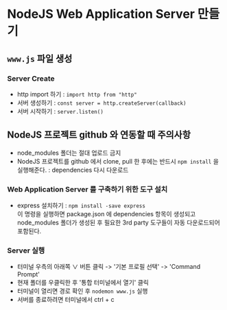 # NodeJS Web Application Server 만들기

## `www.js` 파일 생성

### Server Create

- http import 하기 : `import http from "http"`
- 서버 생성하기 : `const server = http.createServer(callback)`
- 서버 시작하기 : `server.listen()`

## NodeJS 프로젝트 github 와 연동할 때 주의사항

- node_modules 폴더는 절대 업로드 금지
- NodeJS 프로젝트를 github 에서 clone, pull 한 후에는 반드시
  `npm install` 을 실행해준다. : dependencies 다시 다운로드

### Web Application Server 를 구축하기 위한 도구 설치

- express 설치하기 : `npm install -save express`  
  이 명령을 실행하면 package.json 에 dependencies 항목이 생성되고
  node_modules 폴더가 생성된 후 필요한 3rd party 도구들이 자동 다운로드되어 포함된다.

### Server 실행

- 터미널 우측의 아래쪽 ∨ 버튼 클릭 -> '기본 프로필 선택' -> 'Command Prompt'
- 현재 폴더를 우클릭한 후 '통합 터미널에서 열기' 클릭
- 터미널이 열리면 경로 확인 후 `nodemon www.js` 실행
- 서버를 종료하려면 터미널에서 ctrl + c
